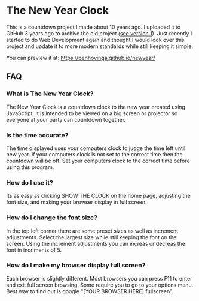 # The New Year Clock

This is a countdown project I made about 10 years ago. I uploaded it to GitHub 3 years ago to archive the old project ([see version 1](https://github.com/benhovinga/newyear/tree/1.0)). Just recently I started to do Web Development again and thought I would look over this project and update it to more modern standards while still keeping it simple.

You can preview it at: https://benhovinga.github.io/newyear/

## FAQ

### What is The New Year Clock?
The New Year Clock is a countdown clock to the new year created using JavaScript. It is intended to be viewed on a big screen or projector so everyone at your party can countdown together.

### Is the time accurate?
The time displayed uses your computers clock to judge the time left until new year. If your computers clock is not set to the correct time then the countdown will be off. Set your computers clock to the correct time before using this program.

### How do I use it?
Its as easy as clicking SHOW THE CLOCK on the home page, adjusting the font size, and making your browser display in full screen.

### How do I change the font size?
In the top left corner there are some preset sizes as well as increment adjustments. Select the largest size while still keeping the font on the screen. Using the increment adjustments you can increas or decreas the font in incriments of 5.

### How do I make my browser display full screen?
Each browser is slightly different. Most browsers you can press F11 to enter and exit full screen browsing. Some require you to go to your options menu. Best way to find out is google "[YOUR BROWSER HERE] fullscreen".
